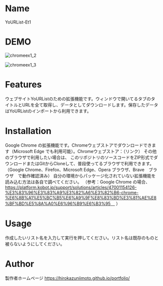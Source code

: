 # Name

YoURList-Et1

# DEMO

![chromeex1_2](https://user-images.githubusercontent.com/55869749/115486505-c2609800-a291-11eb-9928-a435493997fb.png)

![chromeex1_3](https://user-images.githubusercontent.com/55869749/115486554-ddcba300-a291-11eb-84c5-8dbcd2729e20.png)

# Features

ウェブサイトYoURListのための拡張機能です。ウィンドウで開いてるタブのタイトルとURLを全て取得し、データとしてダウンロードします。保存したデータはYoURListのインポートから利用できます。

# Installation

Google Chrome の拡張機能です。Chromeウェブストアでダウンロードできます（Microsoft Edge でも利用可能）。Chromeウェブストア：（リンク）
その他のブラウザで利用したい場合は、
このリポジトリのソースコードをZIP形式でダウンロードまたはGitからCloneして、普段使ってるブラウザで利用できます。（Google Chrome、Firefox、Microsoft Edge、Opera ブラウザ、Brave　ブラウザ　で動作確認済み）
自分の環境からパッケージ化されていない拡張機能を読み込む方法は各自で調べてください。
（参考：Google Chrome の場合、https://platform.kobot.jp/support/solutions/articles/47001154126-%E3%83%96%E3%83%A9%E3%82%A6%E3%82%B6-chrome-%E6%8B%A1%E5%BC%B5%E6%A9%9F%E8%83%BD%E3%81%AE%E8%BF%BD%E5%8A%A0%E6%96%B9%E6%B3%95　
）

# Usage

作成したいリスト名を入力して実行を押してください。リスト名は既存のものと被らないようにしてください。

# Author

製作者ホームページ
https://hirokazuniimoto.github.io/portfolio/
